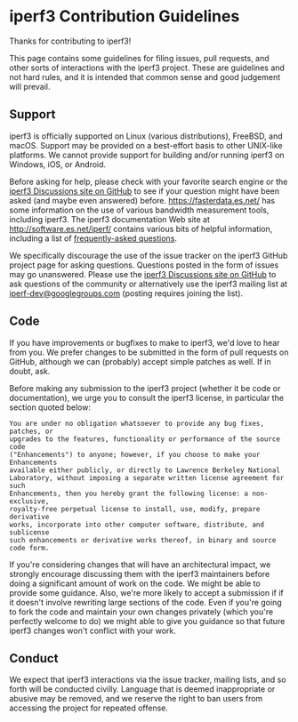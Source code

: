 # iperf3 Contribution Guidelines

Thanks for contributing to iperf3!

This page contains some guidelines for filing issues, pull requests,
and other sorts of interactions with the iperf3 project.  These are
guidelines and not hard rules, and it is intended that common sense
and good judgement will prevail.

## Support

iperf3 is officially supported on Linux (various distributions),
FreeBSD, and macOS.  Support may be provided on a best-effort basis to
other UNIX-like platforms.  We cannot provide support for building
and/or running iperf3 on Windows, iOS, or Android.

Before asking for help, please check with your favorite search engine
or the
[iperf3 Discussions site on GitHub](http://github.com/esnet/iperf/discussions)
to see if your question might have been asked (and maybe even
answered) before.  https://fasterdata.es.net/ has some information on
the use of various bandwidth measurement tools, including iperf3.  The
iperf3 documentation Web site at http://software.es.net/iperf/
contains various bits of helpful information, including a list of
[frequently-asked questions](http://software.es.net/iperf/faq.html).

We specifically discourage the use of the issue tracker on the iperf3
GitHub project page for asking questions.  Questions posted in the
form of issues may go unanswered.  Please use the
[iperf3 Discussions site on GitHub](http://github.com/esnet/iperf/discussions)
to ask questions of the community or
alternatively use the iperf3 mailing list at
iperf-dev@googlegroups.com (posting requires joining the list).

## Code

If you have improvements or bugfixes to make to iperf3, we'd love to
hear from you.  We prefer changes to be submitted in the form of pull
requests on GitHub, although we can (probably) accept simple patches
as well.  If in doubt, ask.

Before making any submission to the iperf3 project (whether it be code
or documentation), we urge you to consult the iperf3 license, in
particular the section quoted below:

```
You are under no obligation whatsoever to provide any bug fixes, patches, or
upgrades to the features, functionality or performance of the source code
("Enhancements") to anyone; however, if you choose to make your Enhancements
available either publicly, or directly to Lawrence Berkeley National
Laboratory, without imposing a separate written license agreement for such
Enhancements, then you hereby grant the following license: a non-exclusive,
royalty-free perpetual license to install, use, modify, prepare derivative
works, incorporate into other computer software, distribute, and sublicense
such enhancements or derivative works thereof, in binary and source code form.
```

If you're considering changes that will have an architectural impact,
we strongly encourage discussing them with the iperf3 maintainers
before doing a significant amount of work on the code.  We might be
able to provide some guidance.  Also, we're more likely to accept a
submission if if it doesn't involve rewriting large sections of the
code.  Even if you're going to fork the code and maintain your own
changes privately (which you're perfectly welcome to do) we might able
to give you guidance so that future iperf3 changes won't conflict with
your work.

## Conduct

We expect that iperf3 interactions via the issue tracker, mailing
lists, and so forth will be conducted civilly.  Language that is
deemed inappropriate or abusive may be removed, and we reserve the right
to ban users from accessing the project for repeated offense.

